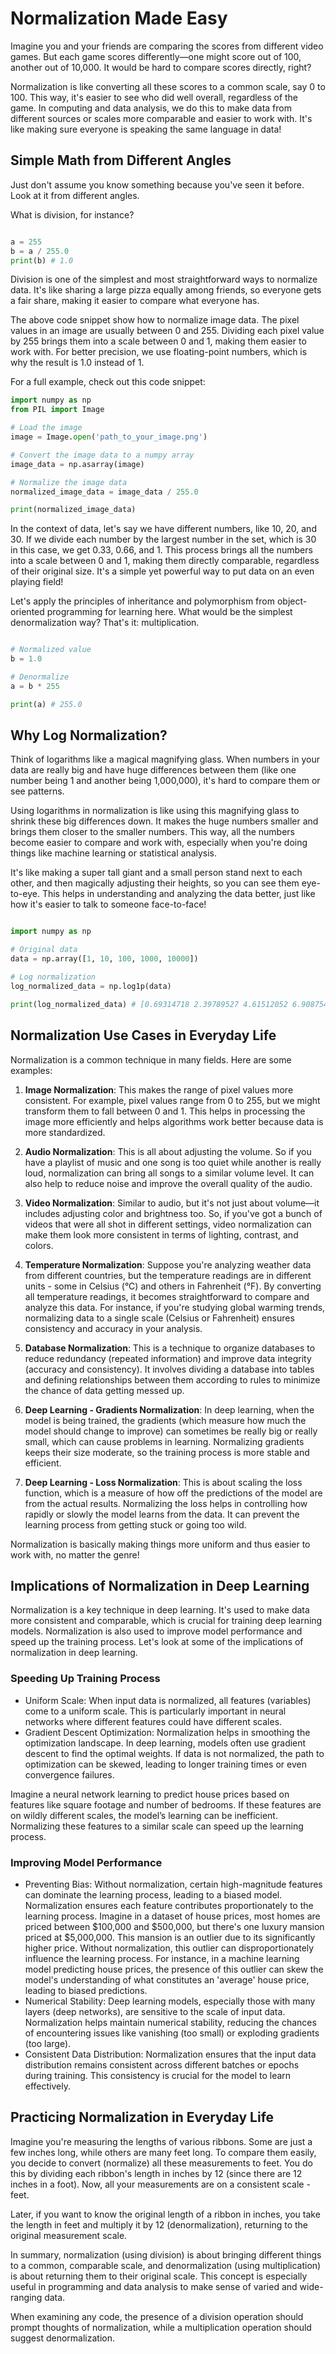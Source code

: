 # Normalization Made Easy

 Imagine you and your friends are comparing the scores from different video games. But each game scores differently—one might score out of 100, another out of 10,000. It would be hard to compare scores directly, right?

Normalization is like converting all these scores to a common scale, say 0 to 100. This way, it's easier to see who did well overall, regardless of the game. In computing and data analysis, we do this to make data from different sources or scales more comparable and easier to work with. It's like making sure everyone is speaking the same language in data! 

## Simple Math from Different Angles

Just don't assume you know something because you've seen it before. Look at it from different angles.

What is division, for instance?

```python

a = 255
b = a / 255.0
print(b) # 1.0

```

Division is one of the simplest and most straightforward ways to normalize data. It's like sharing a large pizza equally among friends, so everyone gets a fair share, making it easier to compare what everyone has.

The above code snippet show how to normalize image data. The pixel values in an image are usually between 0 and 255. Dividing each pixel value by 255 brings them into a scale between 0 and 1, making them easier to work with. For better precision, we use floating-point numbers, which is why the result is 1.0 instead of 1.

For a full example, check out this code snippet:

```python
import numpy as np
from PIL import Image

# Load the image
image = Image.open('path_to_your_image.png')

# Convert the image data to a numpy array
image_data = np.asarray(image)

# Normalize the image data
normalized_image_data = image_data / 255.0

print(normalized_image_data)
```

In the context of data, let's say we have different numbers, like 10, 20, and 30. If we divide each number by the largest number in the set, which is 30 in this case, we get 0.33, 0.66, and 1. This process brings all the numbers into a scale between 0 and 1, making them directly comparable, regardless of their original size. It's a simple yet powerful way to put data on an even playing field!

Let's apply the principles of inheritance and polymorphism from object-oriented programming for learning here. What would be the simplest denormalization way? That's it: multiplication.

```python

# Normalized value
b = 1.0

# Denormalize
a = b * 255

print(a) # 255.0
```

## Why Log Normalization?

Think of logarithms like a magical magnifying glass. When numbers in your data are really big and have huge differences between them (like one number being 1 and another being 1,000,000), it's hard to compare them or see patterns.

Using logarithms in normalization is like using this magnifying glass to shrink these big differences down. It makes the huge numbers smaller and brings them closer to the smaller numbers. This way, all the numbers become easier to compare and work with, especially when you're doing things like machine learning or statistical analysis.

It's like making a super tall giant and a small person stand next to each other, and then magically adjusting their heights, so you can see them eye-to-eye. This helps in understanding and analyzing the data better, just like how it's easier to talk to someone face-to-face! 

```python

import numpy as np

# Original data
data = np.array([1, 10, 100, 1000, 10000])

# Log normalization
log_normalized_data = np.log1p(data)

print(log_normalized_data) # [0.69314718 2.39789527 4.61512052 6.90875478 9.21044037]

```

## Normalization Use Cases in Everyday Life

Normalization is a common technique in many fields. Here are some examples:

1. **Image Normalization**: This makes the range of pixel values more consistent. For example, pixel values range from 0 to 255, but we might transform them to fall between 0 and 1. This helps in processing the image more efficiently and helps algorithms work better because data is more standardized.

2. **Audio Normalization**: This is all about adjusting the volume. So if you have a playlist of music and one song is too quiet while another is really loud, normalization can bring all songs to a similar volume level. It can also help to reduce noise and improve the overall quality of the audio.

3. **Video Normalization**: Similar to audio, but it's not just about volume—it includes adjusting color and brightness too. So, if you've got a bunch of videos that were all shot in different settings, video normalization can make them look more consistent in terms of lighting, contrast, and colors.

4. **Temperature Normalization**: Suppose you're analyzing weather data from different countries, but the temperature readings are in different units - some in Celsius (°C) and others in Fahrenheit (°F). By converting all temperature readings, it becomes straightforward to compare and analyze this data. For instance, if you're studying global warming trends, normalizing data to a single scale (Celsius or Fahrenheit) ensures consistency and accuracy in your analysis.

5. **Database Normalization**: This is a technique to organize databases to reduce redundancy (repeated information) and improve data integrity (accuracy and consistency). It involves dividing a database into tables and defining relationships between them according to rules to minimize the chance of data getting messed up.

6. **Deep Learning - Gradients Normalization**: In deep learning, when the model is being trained, the gradients (which measure how much the model should change to improve) can sometimes be really big or really small, which can cause problems in learning. Normalizing gradients keeps their size moderate, so the training process is more stable and efficient.

7. **Deep Learning - Loss Normalization**: This is about scaling the loss function, which is a measure of how off the predictions of the model are from the actual results. Normalizing the loss helps in controlling how rapidly or slowly the model learns from the data. It can prevent the learning process from getting stuck or going too wild.

Normalization is basically making things more uniform and thus easier to work with, no matter the genre!

## Implications of Normalization in Deep Learning

Normalization is a key technique in deep learning. It's used to make data more consistent and comparable, which is crucial for training deep learning models. Normalization is also used to improve model performance and speed up the training process. Let's look at some of the implications of normalization in deep learning.

### Speeding Up Training Process

- Uniform Scale: When input data is normalized, all features (variables) come to a uniform scale. This is particularly important in neural networks where different features could have different scales.
- Gradient Descent Optimization: Normalization helps in smoothing the optimization landscape. In deep learning, models often use gradient descent to find the optimal weights. If data is not normalized, the path to optimization can be skewed, leading to longer training times or even convergence failures.

Imagine a neural network learning to predict house prices based on features like square footage and number of bedrooms. If these features are on wildly different scales, the model’s learning can be inefficient. Normalizing these features to a similar scale can speed up the learning process.

### Improving Model Performance

- Preventing Bias: Without normalization, certain high-magnitude features can dominate the learning process, leading to a biased model. Normalization ensures each feature contributes proportionately to the learning process. Imagine in a dataset of house prices, most homes are priced between $100,000 and $500,000, but there's one luxury mansion priced at $5,000,000. This mansion is an outlier due to its significantly higher price. Without normalization, this outlier can disproportionately influence the learning process. For instance, in a machine learning model predicting house prices, the presence of this outlier can skew the model's understanding of what constitutes an 'average' house price, leading to biased predictions.
- Numerical Stability: Deep learning models, especially those with many layers (deep networks), are sensitive to the scale of input data. Normalization helps maintain numerical stability, reducing the chances of encountering issues like vanishing (too small) or exploding gradients (too large).
- Consistent Data Distribution: Normalization ensures that the input data distribution remains consistent across different batches or epochs during training. This consistency is crucial for the model to learn effectively.

## Practicing Normalization in Everyday Life

Imagine you're measuring the lengths of various ribbons. Some are just a few inches long, while others are many feet long. To compare them easily, you decide to convert (normalize) all these measurements to feet. You do this by dividing each ribbon's length in inches by 12 (since there are 12 inches in a foot). Now, all your measurements are on a consistent scale - feet.

Later, if you want to know the original length of a ribbon in inches, you take the length in feet and multiply it by 12 (denormalization), returning to the original measurement scale.

In summary, normalization (using division) is about bringing different things to a common, comparable scale, and denormalization (using multiplication) is about returning them to their original scale. This concept is especially useful in programming and data analysis to make sense of varied and wide-ranging data.

When examining any code, the presence of a division operation should prompt thoughts of normalization, while a multiplication operation should suggest denormalization.



